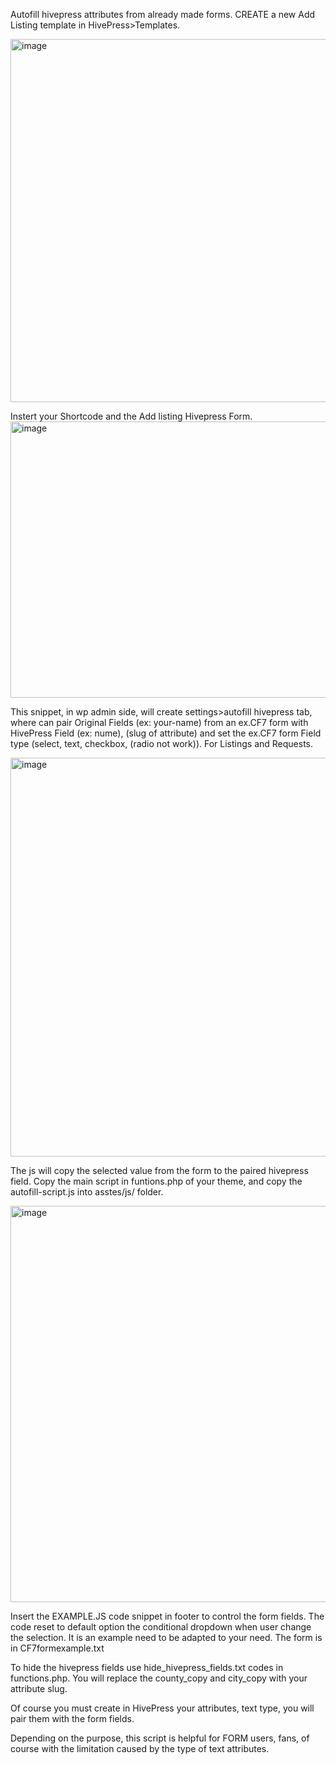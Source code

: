 Autofill hivepress attributes from already made forms.
CREATE a new Add Listing template in HivePress>Templates.

<img width="1264" height="581" alt="image" src="https://github.com/user-attachments/assets/3c2cd6c5-3a51-45af-a750-b9c4899116cc" />

Instert your Shortcode and the Add listing Hivepress Form.
<img width="1265" height="442" alt="image" src="https://github.com/user-attachments/assets/220ab858-81db-4fb5-b4e9-cabd625648ce" />

This snippet, in wp admin side, will create settings>autofill hivepress tab, where can pair
Original Fields (ex: your-name) from an ex.CF7 form with HivePress Field (ex: nume), (slug of attribute)
and set the ex.CF7 form Field type (select, text, checkbox, (radio not work)). For Listings and Requests.

<img width="1264" height="638" alt="image" src="https://github.com/user-attachments/assets/02afefdd-b538-44ee-bd4e-4783da912878" />



The js will copy the selected value from the form to the paired hivepress field. 
Copy the main script in funtions.php of your theme, and copy the autofill-script.js into asstes/js/ folder.

<img width="1259" height="634" alt="image" src="https://github.com/user-attachments/assets/577e72f8-82ef-45da-8569-eca75f5c034b" />


Insert the EXAMPLE.JS code snippet in footer to control the form fields. The code reset to default option the conditional dropdown when user change the selection.
It is an example need to be adapted to your need. The form is in  CF7formexample.txt
 
To hide the hivepress fields use hide_hivepress_fields.txt codes in functions.php. You will replace the county_copy and city_copy with your attribute slug.

Of course you must create in HivePress your attributes, text type, you will pair them with the form fields.

Depending on the purpose, this script is helpful for FORM users, fans, of course with the limitation caused by the type of text attributes.


